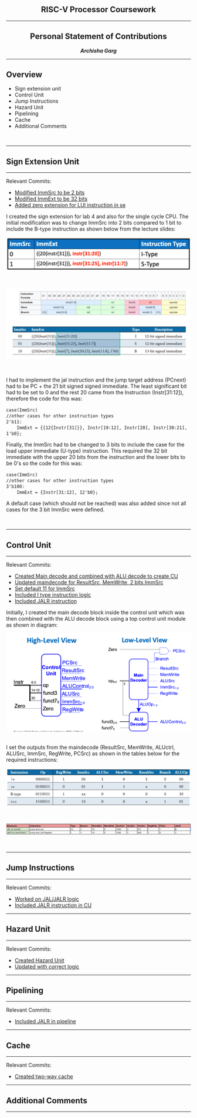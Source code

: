 <center>

## RISC-V Processor Coursework

---
## Personal Statement of Contributions

**_Archisha Garg_**

---

</center>

## Overview

* Sign extension unit 
* Control Unit
* Jump Instructions
* Hazard Unit
* Pipelining
* Cache
* Additional Comments

<br>

___

## Sign Extension Unit
___

Relevant Commits:
* [Modified ImmSrc to be 2 bits](https://github.com/TheRealGlumfish/Team20/commit/04c45560ec1b748c9e46bd0184fc669c819d6193)
* [Modified ImmExt to be 32 bits](https://github.com/TheRealGlumfish/Team20/commit/f04898fc080121f2c32890299c7bb39f9a258d54)
* [Added zero extension for LUI instruction in se](https://github.com/TheRealGlumfish/Team20/commit/ad2d5d92f6429d9b93cc9589a967de023ec349e9)


I created the sign extension for lab 4 and also for the single cycle CPU. The initial modification was to change ImmSrc into 2 bits compared to 1 bit to include the B-type instruction as shown below from the lecture slides:
<p align="center"> <img src="images/Lab4ImmSrc.png" /> </p><BR> 
<p align="center"> <img src="images/CPUImmSrc.png" /> </p><BR> 

I had to implement the jal instruction and the jump target address (PCnext) had to be PC + the 21 bit signed signed immediate. The least significant bit had to be set to 0 and the rest 20 came from the Instruction (Instr[31:12]), therefore the code for this was: 
```signextend
case(ImmSrc)
//other cases for other instruction types
2'b11:
    ImmExt = {{12{Instr[31]}}, Instr[19:12], Instr[20], Instr[30:21], 1'b0}; 
```
Finally, the ImmSrc had to be changed to 3 bits to include the case for the load upper immediate (U-type) instruction. This required the 32 bit immediate with the upper 20 bits from the instruction and the lower bits to be 0's so the code for this was: 
```signextend
case(ImmSrc)
//other cases for other instruction types
3'b100:
    ImmExt = {Instr[31:12], 12'b0};
```
A default case (which should not be reached) was also added since not all cases for the 3 bit ImmSrc were defined. 

<br>

___

## Control Unit
___

Relevant Commits:
* [Created Main decode and combined with ALU decode to create CU](https://github.com/TheRealGlumfish/Team20/commit/04c45560ec1b748c9e46bd0184fc669c819d6193)
* [Updated maindecode for ResultSrc, MemWrite, 2 bits ImmSrc](https://github.com/TheRealGlumfish/Team20/commit/5fcaaa55b3a1da3352f93b04d9c94c8027869014)
* [Set default 11 for ImmSrc](https://github.com/TheRealGlumfish/Team20/commit/57a5446f203c4547b51d5558d3c638d01eaa7254)
* [Included I type instruction logic](https://github.com/TheRealGlumfish/Team20/commit/fff9755c6c7fd85e6a7d6d86cc3c9bf7cf2bd8bf)
* [Included JALR instruction](https://github.com/TheRealGlumfish/Team20/commit/be4bc6ab4e6db04e95cda745d26687f11d6f587f)

Initially, I created the main decode block inside the control unit which was then combined with the ALU decode block using a top control unit module as shown in diagram:
<p align="center"> <img src="images/InitialCU.png" /> </p><BR> 
I set the outputs from the maindecode (ResultSrc, MemWrite, ALUctrl, ALUSrc, ImmSrc, RegWrite, PCSrc) as shown in the tables below for the required instructions:
<p align="center"> <img src="images/Maindecode1.png" /> </p><BR> 
<p align="center"> <img src="images/Maindecode2.png" /> </p><BR> 


___

## Jump Instructions
___

Relevant Commits:
* [Worked on JAL/JALR logic](https://github.com/TheRealGlumfish/Team20/commit/ff427db7571c20ab5e9848e5e8f461f1aaf131f5)
* [Included JALR instruction in CU](https://github.com/TheRealGlumfish/Team20/commit/be4bc6ab4e6db04e95cda745d26687f11d6f587f)


___

## Hazard Unit
___

Relevant Commits:
* [Created Hazard Unit](https://github.com/TheRealGlumfish/Team20/commit/77eddb8398901ad8f2513df58ddf5f421684f788)
* [Updated with correct logic](https://github.com/TheRealGlumfish/Team20/commit/6c512356eb12e11b8c2859233312946366f5d34e)

___

## Pipelining
___

Relevant Commits:
* [Included JALR in pipeline](https://github.com/TheRealGlumfish/Team20/commit/da7089d74617a440ae77f5e14a4fba20add78744)

___

## Cache
___

Relevant Commits:
* [Created two-way cache](https://github.com/TheRealGlumfish/Team20/commit/2e53c2166b46785e03c45ca9fd98ee656b3f0e3a)


___

## Additional Comments
___



